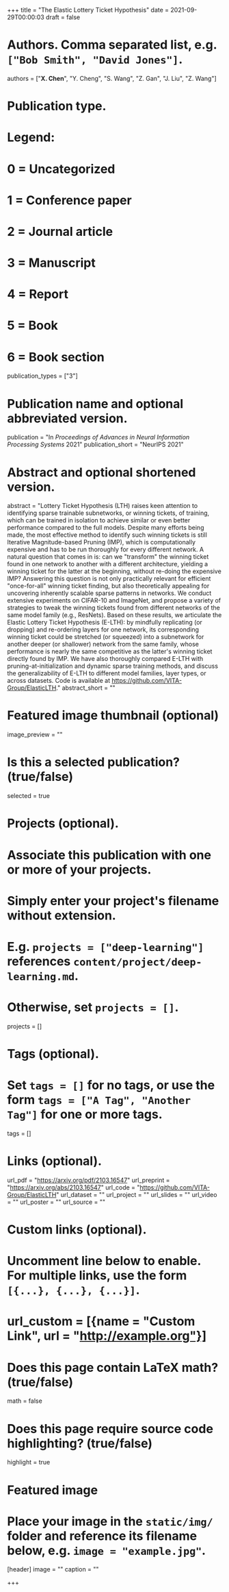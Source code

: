 +++
title = "The Elastic Lottery Ticket Hypothesis"
date = 2021-09-29T00:00:03
draft = false

# Authors. Comma separated list, e.g. `["Bob Smith", "David Jones"]`.
authors = ["**X. Chen**", "Y. Cheng", "S. Wang", "Z. Gan", "J. Liu", "Z. Wang"]

# Publication type.
# Legend:
# 0 = Uncategorized
# 1 = Conference paper
# 2 = Journal article
# 3 = Manuscript
# 4 = Report
# 5 = Book
# 6 = Book section
publication_types = ["3"]

# Publication name and optional abbreviated version.
publication = "In *Proceedings of Advances in Neural Information Processing Systems* 2021"
publication_short = "NeurIPS 2021"

# Abstract and optional shortened version.
abstract = "Lottery Ticket Hypothesis (LTH) raises keen attention to identifying sparse trainable subnetworks, or winning tickets, of training, which can be trained in isolation to achieve similar or even better performance compared to the full models. Despite many efforts being made, the most effective method to identify such winning tickets is still Iterative Magnitude-based Pruning (IMP), which is computationally expensive and has to be run thoroughly for every different network. A natural question that comes in is: can we \"transform\" the winning ticket found in one network to another with a different architecture, yielding a winning ticket for the latter at the beginning, without re-doing the expensive IMP? Answering this question is not only practically relevant for efficient \"once-for-all\" winning ticket finding, but also theoretically appealing for uncovering inherently scalable sparse patterns in networks. We conduct extensive experiments on CIFAR-10 and ImageNet, and propose a variety of strategies to tweak the winning tickets found from different networks of the same model family (e.g., ResNets). Based on these results, we articulate the Elastic Lottery Ticket Hypothesis (E-LTH): by mindfully replicating (or dropping) and re-ordering layers for one network, its corresponding winning ticket could be stretched (or squeezed) into a subnetwork for another deeper (or shallower) network from the same family, whose performance is nearly the same competitive as the latter's winning ticket directly found by IMP. We have also thoroughly compared E-LTH with pruning-at-initialization and dynamic sparse training methods, and discuss the generalizability of E-LTH to different model families, layer types, or across datasets. Code is available at https://github.com/VITA-Group/ElasticLTH."
abstract_short = ""

# Featured image thumbnail (optional)
image_preview = ""

# Is this a selected publication? (true/false)
selected = true

# Projects (optional).
#   Associate this publication with one or more of your projects.
#   Simply enter your project's filename without extension.
#   E.g. `projects = ["deep-learning"]` references `content/project/deep-learning.md`.
#   Otherwise, set `projects = []`.
projects = []

# Tags (optional).
#   Set `tags = []` for no tags, or use the form `tags = ["A Tag", "Another Tag"]` for one or more tags.
tags = []

# Links (optional).
url_pdf = "https://arxiv.org/pdf/2103.16547"
url_preprint = "https://arxiv.org/abs/2103.16547"
url_code = "https://github.com/VITA-Group/ElasticLTH"
url_dataset = ""
url_project = ""
url_slides = ""
url_video = ""
url_poster = ""
url_source = ""

# Custom links (optional).
#   Uncomment line below to enable. For multiple links, use the form `[{...}, {...}, {...}]`.
# url_custom = [{name = "Custom Link", url = "http://example.org"}]

# Does this page contain LaTeX math? (true/false)
math = false

# Does this page require source code highlighting? (true/false)
highlight = true

# Featured image
# Place your image in the `static/img/` folder and reference its filename below, e.g. `image = "example.jpg"`.
[header]
image = ""
caption = ""

+++

